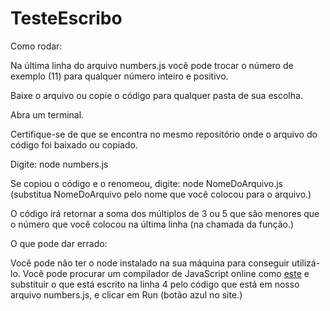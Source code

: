 # TesteEscribo

Como rodar:


Na última linha do arquivo numbers.js você pode trocar o número de exemplo (11) para qualquer número inteiro e positivo.


Baixe o arquivo ou copie o código para qualquer pasta de sua escolha.


Abra um terminal.


Certifique-se de que se encontra no mesmo repositório onde o arquivo do código foi baixado ou copiado.


Digite: node numbers.js


Se copiou o código e o renomeou, digite: node NomeDoArquivo.js (substitua NomeDoArquivo pelo nome que você colocou para o arquivo.)


O código irá retornar a soma dos múltiplos de 3 ou 5 que são menores que o número que você colocou na última linha (na chamada da função.)


O que pode dar errado:


Você pode não ter o node instalado na sua máquina para conseguir utilizá-lo. Você pode procurar um compilador de JavaScript online como [este](https://www.programiz.com/javascript/online-compiler/) e substituir o que está escrito na linha 4 pelo código que está em nosso arquivo numbers.js, e clicar em Run (botão azul no site.)

